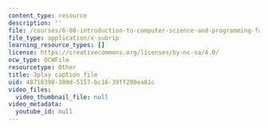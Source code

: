 ```yaml
---
content_type: resource
description: ''
file: /courses/6-00-introduction-to-computer-science-and-programming-fall-2008/48718398389d5157bc1639ff200ea81c_2q--tAPkVXI.vtt
file_type: application/x-subrip
learning_resource_types: []
license: https://creativecommons.org/licenses/by-nc-sa/4.0/
ocw_type: OCWFile
resourcetype: Other
title: 3play caption file
uid: 48718398-389d-5157-bc16-39ff200ea81c
video_files:
  video_thumbnail_file: null
video_metadata:
  youtube_id: null
---
```


